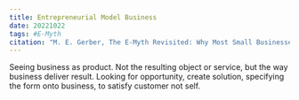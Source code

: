 ```yaml
---
title: Entrepreneurial Model Business
date: 20221022
tags: #E-Myth
citation: "M. E. Gerber, The E-Myth Revisited: Why Most Small Businesses Don’t Work and What to Do About It. Harper Collins, 2009."
---
```


Seeing business as product. Not the resulting object or service, but the way business deliver result. Looking for opportunity, create solution, specifying the form onto business, to satisfy customer not self.